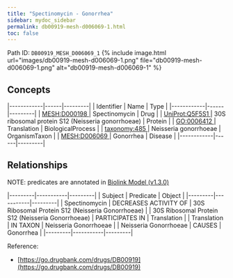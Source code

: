 ```yaml
---
title: "Spectinomycin - Gonorrhea"
sidebar: mydoc_sidebar
permalink: db00919-mesh-d006069-1.html
toc: false 
---
```



Path ID: `DB00919_MESH_D006069_1`
{% include image.html url="images/db00919-mesh-d006069-1.png" file="db00919-mesh-d006069-1.png" alt="db00919-mesh-d006069-1" %}

## Concepts

|------------|------|---------|
| Identifier | Name | Type    |
|------------|------|---------|
| <a href="https://identifiers.org/MESH:D000198">MESH:D000198 </a> | Spectinomycin | Drug |
| <a href="https://identifiers.org/UniProt:Q5F5S1">UniProt:Q5F5S1 </a> | 30S ribosomal protein S12 (Neisseria gonorrhoeae) | Protein |
| <a href="https://identifiers.org/GO:0006412">GO:0006412 </a> | Translation | BiologicalProcess |
| <a href="https://identifiers.org/taxonomy:485">taxonomy:485 </a> | Neisseria gonorrhoeae | OrganismTaxon |
| <a href="https://identifiers.org/MESH:D006069">MESH:D006069 </a> | Gonorrhea | Disease |
|------------|------|---------|

## Relationships


NOTE: predicates are annotated in <a href="https://github.com/biolink/biolink-model/releases/tag/v1.3.0">Biolink Model (v1.3.0)</a>

|---------|-----------|---------|
| Subject | Predicate | Object  |
|---------|-----------|---------|
| Spectinomycin | DECREASES ACTIVITY OF | 30S Ribosomal Protein S12 (Neisseria Gonorrhoeae) |
| 30S Ribosomal Protein S12 (Neisseria Gonorrhoeae) | PARTICIPATES IN | Translation |
| Translation | IN TAXON | Neisseria Gonorrhoeae |
| Neisseria Gonorrhoeae | CAUSES | Gonorrhea |
|---------|-----------|---------|

Reference: 
  - [https://go.drugbank.com/drugs/DB00919](https://go.drugbank.com/drugs/DB00919)
